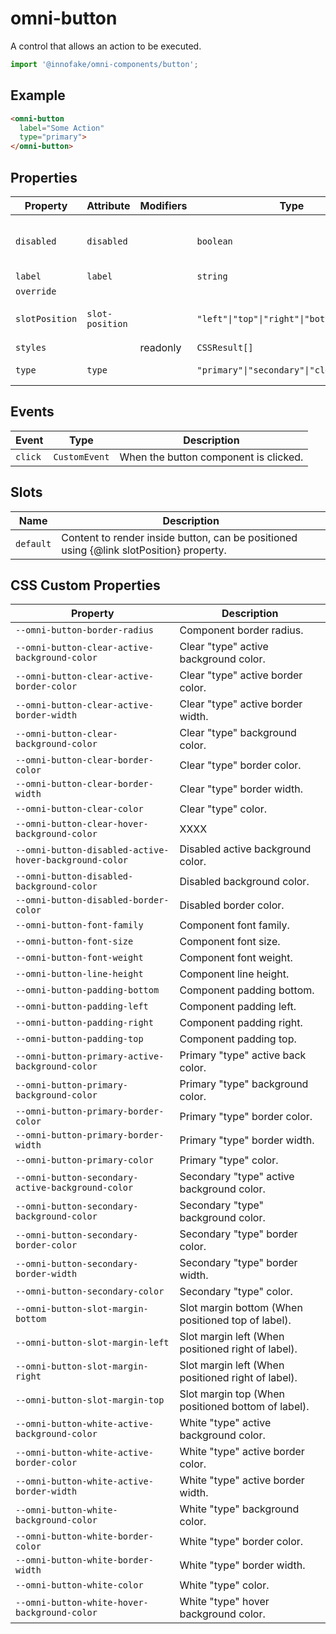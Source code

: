 # omni-button

A control that allows an action to be executed.

```js 
import '@innofake/omni-components/button'; 
```

## Example

```html
<omni-button 
  label="Some Action"
  type="primary">
</omni-button>
```

## Properties

| Property       | Attribute       | Modifiers | Type                                       | Default     | Description                             |
|----------------|-----------------|-----------|--------------------------------------------|-------------|-----------------------------------------|
| `disabled`     | `disabled`      |           | `boolean`                                  | false       | Indicator if the component is disabled. |
| `label`        | `label`         |           | `string`                                   |             | Text label.                             |
| `override`     |                 |           |                                            |             |                                         |
| `slotPosition` | `slot-position` |           | `"left"\|"top"\|"right"\|"bottom"`         | "left"      | Position of slotted content.            |
| `styles`       |                 | readonly  | `CSSResult[]`                              |             |                                         |
| `type`         | `type`          |           | `"primary"\|"secondary"\|"clear"\|"white"` | "secondary" | Display type.                           |

## Events

| Event   | Type          | Description                           |
|---------|---------------|---------------------------------------|
| `click` | `CustomEvent` | When the button component is clicked. |

## Slots

| Name      | Description                                      |
|-----------|--------------------------------------------------|
| `default` | Content to render inside button, can be positioned using {@link slotPosition} property. |

## CSS Custom Properties

| Property                                         | Description                                      |
|--------------------------------------------------|--------------------------------------------------|
| `--omni-button-border-radius`                    | Component border radius.                         |
| `--omni-button-clear-active-background-color`    | Clear "type" active background color.            |
| `--omni-button-clear-active-border-color`        | Clear "type" active border color.                |
| `--omni-button-clear-active-border-width`        | Clear "type" active border width.                |
| `--omni-button-clear-background-color`           | Clear "type" background color.                   |
| `--omni-button-clear-border-color`               | Clear "type" border color.                       |
| `--omni-button-clear-border-width`               | Clear "type" border width.                       |
| `--omni-button-clear-color`                      | Clear "type" color.                              |
| `--omni-button-clear-hover-background-color`     | XXXX                                             |
| `--omni-button-disabled-active-hover-background-color` | Disabled active background color.                |
| `--omni-button-disabled-background-color`        | Disabled background color.                       |
| `--omni-button-disabled-border-color`            | Disabled border color.                           |
| `--omni-button-font-family`                      | Component font family.                           |
| `--omni-button-font-size`                        | Component font size.                             |
| `--omni-button-font-weight`                      | Component font weight.                           |
| `--omni-button-line-height`                      | Component line height.                           |
| `--omni-button-padding-bottom`                   | Component padding bottom.                        |
| `--omni-button-padding-left`                     | Component padding left.                          |
| `--omni-button-padding-right`                    | Component padding right.                         |
| `--omni-button-padding-top`                      | Component padding top.                           |
| `--omni-button-primary-active-background-color`  | Primary "type" active back color.                |
| `--omni-button-primary-background-color`         | Primary "type" background color.                 |
| `--omni-button-primary-border-color`             | Primary "type" border color.                     |
| `--omni-button-primary-border-width`             | Primary "type" border width.                     |
| `--omni-button-primary-color`                    | Primary "type" color.                            |
| `--omni-button-secondary-active-background-color` | Secondary "type" active background color.        |
| `--omni-button-secondary-background-color`       | Secondary "type" background color.               |
| `--omni-button-secondary-border-color`           | Secondary "type" border color.                   |
| `--omni-button-secondary-border-width`           | Secondary "type" border width.                   |
| `--omni-button-secondary-color`                  | Secondary "type" color.                          |
| `--omni-button-slot-margin-bottom`               | Slot margin bottom (When positioned top of label). |
| `--omni-button-slot-margin-left`                 | Slot margin left (When positioned right of label). |
| `--omni-button-slot-margin-right`                | Slot margin left (When positioned right of label). |
| `--omni-button-slot-margin-top`                  | Slot margin top (When positioned bottom of label). |
| `--omni-button-white-active-background-color`    | White "type" active background color.            |
| `--omni-button-white-active-border-color`        | White "type" active border color.                |
| `--omni-button-white-active-border-width`        | White "type" active border width.                |
| `--omni-button-white-background-color`           | White "type" background color.                   |
| `--omni-button-white-border-color`               | White "type" border color.                       |
| `--omni-button-white-border-width`               | White "type" border width.                       |
| `--omni-button-white-color`                      | White "type" color.                              |
| `--omni-button-white-hover-background-color`     | White "type" hover background color.             |
